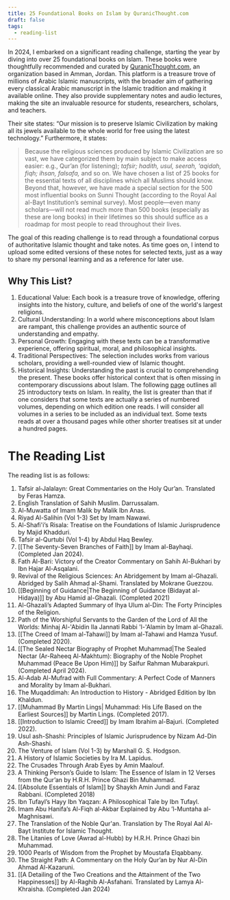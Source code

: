 ```yaml
---
title: 25 Foundational Books on Islam by QuranicThought.com
draft: false
tags:
  - reading-list
---
```

In 2024, I embarked on a significant reading challenge, starting the year by diving into over 25 foundational books on Islam. These books were thoughtfully recommended and curated by [QuranicThought.com](https://quranicthought.com/), an organization based in Amman, Jordan. This platform is a treasure trove of millions of Arabic Islamic manuscripts, with the broader aim of gathering every classical Arabic manuscript in the Islamic tradition and making it available online. They also provide supplementary notes and audio lectures, making the site an invaluable resource for students, researchers, scholars, and teachers. 

Their site states: “Our mission is to preserve Islamic Civilization by making all its jewels available to the whole world for free using the latest technology.” Furthermore, it states:

> Because the religious sciences produced by Islamic Civilization are so vast, we have categorized them by main subject to make access easier: e.g., Qur’an (for listening); _tafsir; hadith, usul, seerah, ‘aqidah, fiqh; ihsan, falsafa,_ and so on. We have chosen a list of 25 books for the essential texts of all disciplines which all Muslims should know. Beyond that, however, we have made a special section for the 500 most influential books on Sunni Thought (according to the Royal Aal al-Bayt Institution’s seminal survey). Most people—even many scholars—will not read much more than 500 books (especially as these are long books) in their lifetimes so this should suffice as a roadmap for most people to read throughout their lives.

The goal of this reading challenge is to read through a foundational corpus of authoritative Islamic thought and take notes. As time goes on, I intend to upload some edited versions of these notes for selected texts, just as a way to share my personal learning and as a reference for later use.
## Why This List?

1. Educational Value: Each book is a treasure trove of knowledge, offering insights into the history, culture, and beliefs of one of the world's largest religions.
2. Cultural Understanding: In a world where misconceptions about Islam are rampant, this challenge provides an authentic source of understanding and empathy.
3. Personal Growth: Engaging with these texts can be a transformative experience, offering spiritual, moral, and philosophical insights.
4. Traditional Perspectives: The selection includes works from various scholars, providing a well-rounded view of Islamic thought.
5. Historical Insights: Understanding the past is crucial to comprehending the present. These books offer historical context that is often missing in contemporary discussions about Islam.
The following [page](https://www.quranicthought.com/25-introductory-books/) outlines all 25 introductory texts on Islam. In reality, the list is greater than that if one considers that some texts are actually a series of numbered volumes, depending on which edition one reads. I will consider all volumes in a series to be included as an individual text. Some texts reads at over a thousand pages while other shorter treatises sit at under a hundred pages.

# The Reading List

The reading list is as follows:

1. Tafsir al‐Jalalayn: Great Commentaries on the Holy Qur’an. Translated by Feras Hamza.
2. English Translation of Sahih Muslim. Darrussalam.
3. Al-Muwatta of Imam Malik by Malik Ibn Anas.
4. Riyad Al-Salihin (Vol 1-3) Set by Imam Nawawi.
5. Al-Shafi'i’s Risala: Treatise on the Foundations of Islamic Jurisprudence by Majid Khadduri.
6. Tafsir al-Qurtubi (Vol 1-4) by Abdul Haq Bewley.
7. [[The Seventy-Seven Branches of Faith]] by Imam al-Bayhaqi. (Completed Jan 2024).
8. Fath Al-Bari: Victory of the Creator Commentary on Sahih Al-Bukhari by Ibn Hajar Al-Asqalani.
9. Revival of the Religious Sciences: An Abridgement by Imam al-Ghazali. Abridged by Salih Ahmad al-Shami. Translated by Mokrane Guezzou.
10. [[Beginning of Guidance|The Beginning of Guidance (Bidayat al-Hidaya)]] by Abu Hamid al-Ghazali. (Completed 2021)
11. Al-Ghazali’s Adapted Summary of Ihya Ulum al-Din: The Forty Principles of the Religion.
12. Path of the Worshipful Servants to the Garden of the Lord of All the Worlds: Minhaj Al-'Abidin Ila Jannati Rabbi 'l-'Alamin by Imam al-Ghazali.
13. [[The Creed of Imam al-Tahawi]] by Imam al-Tahawi and Hamza Yusuf. (Completed 2020).
14. [[The Sealed Nectar Biography of Prophet Muhammad|The Sealed Nectar (Ar-Raheeq Al-Makhtum): Biography of the Noble Prophet Muhammad (Peace Be Upon Him)]] by Saifur Rahman Mubarakpuri. (Completed April 2024).
15. Al-Adab Al-Mufrad with Full Commentary: A Perfect Code of Manners and Morality by Imam al-Bukhari.
16. The Muqaddimah: An Introduction to History - Abridged Edition by Ibn Khaldun.
17. [[Muhammad By Martin Lings| Muhammad: His Life Based on the Earliest Sources]] by Martin Lings. (Completed 2017).
18. [[Introduction to Islamic Creed]] by Imam Ibrahim al-Bajuri. (Completed 2022).
19. Usul ash-Shashi: Principles of Islamic Jurisprudence by Nizam Ad-Din Ash-Shashi.
20. The Venture of Islam (Vol 1-3) by Marshall G. S. Hodgson.
21. A History of Islamic Societies by Ira M. Lapidus.
22. The Crusades Through Arab Eyes by Amin Maalouf.
23. A Thinking Person’s Guide to Islam: The Essence of Islam in 12 Verses from the Qur’an by H.R.H. Prince Ghazi Bin Muhammad.
24. [[Absolute Essentials of Islam]] by Shaykh Amin Jundi and Faraz Rabbani. (Completed 2018)
25. Ibn Tufayl’s Hayy Ibn Yaqzan: A Philosophical Tale by Ibn Tufayl.
26. Imam Abu Hanifa’s Al-Fiqh al-Akbar Explained by Abu ’l-Muntaha al-Maghnisawi.
27. The Translation of the Noble Qur'an. Translation by The Royal Aal Al-Bayt Institute for Islamic Thought.
28. The Litanies of Love (Awrad al-Hubb) by H.R.H. Prince Ghazi bin Muhammad.
29. 1000 Pearls of Wisdom from the Prophet by Moustafa Elqabbany.
30. The Straight Path: A Commentary on the Holy Qur’an by Nur Al-Din Ahmad Al-Kazaruni.
31. [[A Detailing of the Two Creations and the Attainment of the Two Happinesses]] by Al-Raghib Al-Asfahani. Translated by Lamya Al-Khraisha. (Completed Jan 2024)